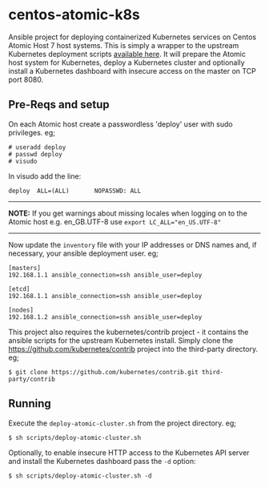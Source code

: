# centos-atomic-k8s

Ansible project for deploying containerized Kubernetes services on Centos Atomic Host 7 host systems.  This is simply a wrapper to the upstream Kubernetes deployment scripts [available here](https://github.com/kubernetes/contrib/tree/master/ansible).  It will prepare the Atomic host system for Kubernetes, deploy a Kubernetes cluster and optionally install a Kubernetes dashboard with insecure access on the master on TCP port 8080.

## Pre-Reqs and setup

On each Atomic host create a passwordless 'deploy' user with sudo privileges. eg;
```
# useradd deploy
# passwd deploy
# visudo
```

In visudo add the line:
```
deploy  ALL=(ALL)       NOPASSWD: ALL
```

---
**NOTE:**
If you get warnings about missing locales when logging on to the Atomic host e.g. en_GB.UTF-8 use `export LC_ALL="en_US.UTF-8"`

---

Now update the `inventory` file with your IP addresses or DNS names and, if necessary, your ansible deployment user. eg;
```
[masters]
192.168.1.1 ansible_connection=ssh ansible_user=deploy

[etcd]
192.168.1.1 ansible_connection=ssh ansible_user=deploy

[nodes]
192.168.1.2 ansible_connection=ssh ansible_user=deploy
```
This project also requires the kubernetes/contrib project - it contains the ansible scripts for the upstream Kubernetes install.  Simply clone the https://github.com/kubernetes/contrib project into the third-party directory. eg;
```
$ git clone https://github.com/kubernetes/contrib.git third-party/contrib
```

## Running

Execute the `deploy-atomic-cluster.sh` from the project directory. eg;
```
$ sh scripts/deploy-atomic-cluster.sh
```

Optionally, to enable insecure HTTP access to the Kubernetes API server and install the Kubernetes dashboard pass the `-d` option:
```
$ sh scripts/deploy-atomic-cluster.sh -d
```
